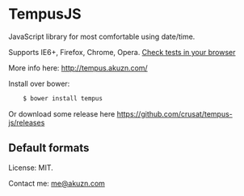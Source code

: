 TempusJS
========

JavaScript library for most comfortable using date/time.

Supports IE6+, Firefox, Chrome, Opera. [Check tests in your browser](http://tempus.akuzn.com/tests/index.html)

More info here: http://tempus.akuzn.com/

Install over bower:

```bash
    $ bower install tempus
```
Or download some release here https://github.com/crusat/tempus-js/releases

Default formats
---------------



License: MIT.

Contact me: me@akuzn.com